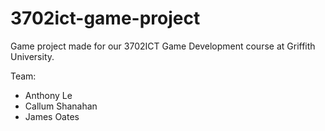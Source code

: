 # 3702ict-game-project
 Game project made for our 3702ICT Game Development course at Griffith University.
 
 Team:
 * Anthony Le
 * Callum Shanahan
 * James Oates

